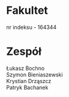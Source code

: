 # Fakultet
nr indeksu - 164344

# Zespół
Łukasz Bochno\
Szymon Bieniaszewski\
Krystian Drząszcz\
Patryk Bachanek
